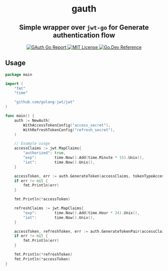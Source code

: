 <h1 align="center">gauth</h1>

<h2 align="center">Simple wrapper over <code>jwt-go</code> for Generate authentication flow</h2>

<div align="center">
  <a href="https://goreportcard.com/report/github.com/DOOduneye/gauth">
    <img src="https://goreportcard.com/badge/github.com/DOOduneye/gauth"
      alt="GAuth Go Report" />
  </a>
  <a href="https://opensource.org/license/mit/">
    <img src="https://img.shields.io/badge/license-MIT-blue"
      alt="MIT License" />
  </a>
  <a href="https://pkg.go.dev/github.com/DOOduneye/gauth">
    <img src="https://img.shields.io/badge/go.dev-reference-blue?logo=go&logoColor=white"
      alt="Go.Dev Reference" />
  </a>
</div>

## Usage
```go
package main

import (
	"fmt"
	"time"

	"github.com/golang-jwt/jwt"
)

func main() {
	auth := NewAuth(
		WithAccessTokenConfig("access_secret"),
		WithRefreshTokenConfig("refresh_secret"),
	)

	// Example usage
	accessClaims := jwt.MapClaims{
		"authorized": true,
		"exp":        time.Now().Add(time.Minute * 15).Unix(),
		"iat":        time.Now().Unix(),
	}

	accessToken, err := auth.GenerateToken(accessClaims, tokenTypeAccess)
	if err != nil {
		fmt.Println(err)
	}

	fmt.Println(*accessToken)

	refreshClaims := jwt.MapClaims{
		"exp":        time.Now().Add(time.Hour * 24).Unix(),
		"iat":        time.Now().Unix(),
	}

	accessToken, refreshToken, err := auth.GenerateTokenPair(accessClaims, refreshClaims)
	if err != nil {
		fmt.Println(err)
	}

	fmt.Println(*refreshToken)
	fmt.Println(*accessToken)
}
```